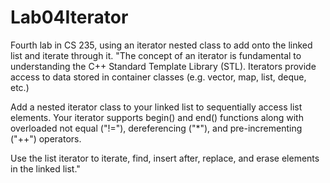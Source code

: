# Lab04Iterator
Fourth lab in CS 235, using an iterator nested class to add onto the linked list and iterate through it.
"The concept of an iterator is fundamental to understanding the C++ Standard Template Library (STL). Iterators provide access to data stored in container classes (e.g. vector, map, list, deque, etc.)

Add a nested iterator class to your linked list to sequentially access list elements. Your iterator supports begin() and end() functions along with overloaded not equal ("!="), dereferencing ("*"), and pre-incrementing ("++") operators.

Use the list iterator to iterate, find, insert after, replace, and erase elements in the linked list."
